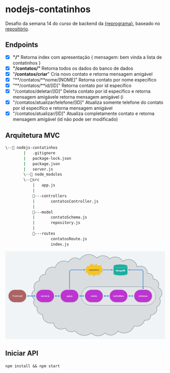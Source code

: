 # nodejs-contatinhos

Desafio da semana 14 do curso de backend da [{reprograma}](https://github.com/reprograma), baseado no [repositório](https://github.com/reprograma/on6-xp-s14-projeto-3).

## Endpoints

- [x]  **"/"** Retorna index com apresentação
{
   mensagem: bem vinda a lista de contatinhos
}
- [x]  **"/contatos/"** Retorna todos os dados do banco de dados
- [x]  "**/contatos/criar**" Cria novo contato e retorna mensagem amigável
- [x]  "**/contatos/**nome/[NOME]" Retorna contato por nome específico
- [x]  "**/contatos/**id/[ID]" Retorna contato por id específico
- [x]  "/contatos/deletar/[ID]" Deleta contato por id específico e retorna mensagem amigávele retorna mensagem amigável (i
- [x]  "/contatos/atualizar/telefone/[ID]" Atualiza somente telefone do contato por id específico e retorna mensagem amigável
- [x]  "/contatos/atualizar/[ID]" Atualiza completamente contato e retorna mensagem amigável (id não pode ser modificado)

## Arquitetura MVC

```bash
\--📂 nodejs-contatinhos
		|   .gitignore
		|   package-lock.json
		|   package.json
		|   server.js
		\--📂 node_modules
		\--📂src
		    |   app.js
		    |
		    📂---controllers
		    |       contatosController.js
		    |
		    📂---model
		    |       contatoSchema.js
			|       repository.js
		    |
		    📂---routes
		            contatosRoute.js
					index.js
```

![Arquitetura](./img/api.png)

## Iniciar API

`npm install && npm start`